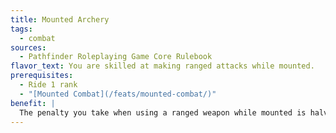 ```yaml
---
title: Mounted Archery
tags:
  - combat
sources:
  - Pathfinder Roleplaying Game Core Rulebook
flavor_text: You are skilled at making ranged attacks while mounted.
prerequisites:
  - Ride 1 rank
  - "[Mounted Combat](/feats/mounted-combat/)"
benefit: |
  The penalty you take when using a ranged weapon while mounted is halved: --2 instead of --4 if your mount is taking a double move, and --4 instead of --8 if your mount is running.
---
```


